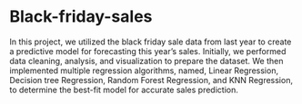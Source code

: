 # Black-friday-sales
In this project, we utilized the black friday sale data from last year to create a predictive model for forecasting this year’s sales. Initially, we performed data cleaning, analysis, and visualization to prepare the dataset. We then implemented multiple regression algorithms, named, Linear Regression, Decision tree Regression, Random Forest Regression, and KNN Regression, to determine the best-fit model for accurate sales prediction.
